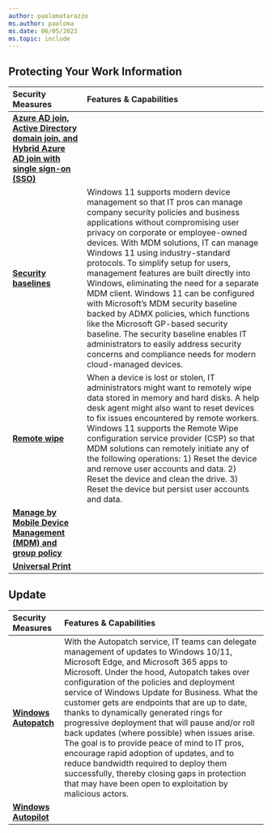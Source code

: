 ```yaml
---
author: paolomatarazzo
ms.author: paoloma
ms.date: 06/05/2023
ms.topic: include
---
```


## Protecting Your Work Information

| Security Measures | Features & Capabilities |
|:---|:---|
| **[Azure AD join, Active Directory domain join, and Hybrid Azure AD join with single sign-on (SSO)](/azure/active-directory/devices/concept-azure-ad-join)** |  |
| **[Security baselines](/mem/intune/protect/security-baselines)** | Windows 11 supports modern device management so that IT pros can manage company security policies and business applications without compromising user privacy on corporate or employee-owned devices. With MDM solutions, IT can manage Windows 11 using industry-standard protocols. To simplify setup for users, management features are built directly into Windows, eliminating the need for a separate MDM client. Windows 11 can be configured with Microsoft’s MDM security baseline backed by ADMX policies, which functions like the Microsoft GP-based security baseline. The security baseline enables IT administrators to easily address security concerns and compliance needs for modern cloud-managed devices. |
| **[Remote wipe](/windows/client-management/mdm/remotewipe-csp)** | When a device is lost or stolen, IT administrators might want to remotely wipe data stored in memory and hard disks. A help desk agent might also want to reset devices to fix issues encountered by remote workers. Windows 11 supports the Remote Wipe configuration service provider (CSP) so that MDM solutions can remotely initiate any of the following operations: 1) Reset the device and remove user accounts and data. 2) Reset the device and clean the drive. 3) Reset the device but persist user accounts and data. |
| **[Manage by Mobile Device Management (MDM) and group policy](/windows/security/threat-protection/windows-security-configuration-framework/windows-security-baselines)** |  |
| **[Universal Print](/universal-print/)** |  |

## Update

| Security Measures | Features & Capabilities |
|:---|:---|
| **[Windows Autopatch](/windows/deployment/windows-autopatch/)** | With the Autopatch service, IT teams can delegate management of updates to Windows 10/11, Microsoft Edge, and Microsoft 365 apps to Microsoft. Under the hood, Autopatch takes over configuration of the policies and deployment service of Windows Update for Business. What the customer gets are endpoints that are up to date, thanks to dynamically generated rings for progressive deployment that will pause and/or roll back updates (where possible) when issues arise. The goal is to provide peace of mind to IT pros, encourage rapid adoption of updates, and to reduce bandwidth required to deploy them successfully, thereby closing gaps in protection that may have been open to exploitation by malicious actors.  |
| **[Windows Autopilot](/windows/deployment/windows-autopilot)** |  |
